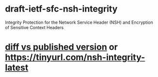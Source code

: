 # draft-ietf-sfc-nsh-integrity
Integrity Protection for the Network Service Header (NSH) and Encryption of Sensitive Context Headers

# [diff vs published version](https://www.ietf.org/rfcdiff?url1=draft-ietf-sfc-nsh-integrity&url2=https://raw.githubusercontent.com/boucadair/draft-ietf-sfc-nsh-integrity/master/draft-ietf-sfc-nsh-integrity.txt) or https://tinyurl.com/nsh-integrity-latest
